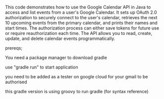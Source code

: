 

This code demonstrates how to use the Google Calendar API in Java to access and list events from a user's Google Calendar. It sets up OAuth 2.0 authorization to securely connect to the user's calendar, retrieves the next 10 upcoming events from the primary calendar, and prints their names and start times. The authorization process can either save tokens for future use or require reauthorization each time. The API allows you to read, create, update, and delete calendar events programmatically.



prereqs; 

You need a package manager to download gradle

use "gradle run" to start application

you need to be added as a tester on google cloud for your gmail to be authorised 

this gradle version is using groovy to run gradle (for syntax reference)